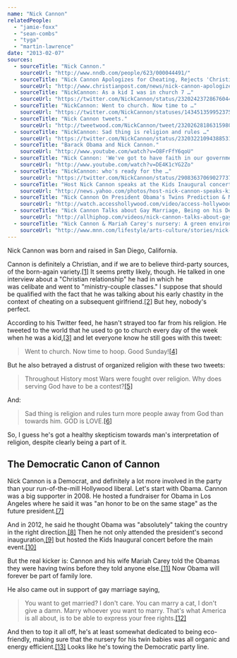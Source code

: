 ```yaml
---
name: "Nick Cannon"
relatedPeople:
  - "jamie-foxx"
  - "sean-combs"
  - "tyga"
  - "martin-lawrence"
date: "2013-02-07"
sources:
  - sourceTitle: "Nick Cannon."
    sourceUrl: "http://www.nndb.com/people/623/000044491/"
  - sourceTitle: "Nick Cannon Apologizes for Cheating, Rejects 'Christian Relationship.'"
    sourceUrl: "http://www.christianpost.com/news/nick-cannon-apologizes-for-cheating-rejects-christian-relationship-69137/"
  - sourceTitle: "NickCannon: As a kid I was in church 7 …"
    sourceUrl: "https://twitter.com/NickCannon/status/232024237286760448"
  - sourceTitle: "NickCannon: Went to church. Now time to …"
    sourceUrl: "https://twitter.com/NickCannon/statuses/143451359952375808"
  - sourceTitle: "Nick Cannon tweets."
    sourceUrl: "http://tweetwood.com/NickCannon/tweet/232026281863159809"
  - sourceTitle: "NickCannon: Sad thing is religion and rules …"
    sourceUrl: "https://twitter.com/NickCannon/status/232032210943885312"
  - sourceTitle: "Barack Obama and Nick Cannon."
    sourceUrl: "http://www.youtube.com/watch?v=O8FrFfY6qoU"
  - sourceTitle: "Nick Cannon: 'We've got to have faith in our government.'"
    sourceUrl: "http://www.youtube.com/watch?v=DE4K1cYG2Zo"
  - sourceTitle: "NickCannon: who's ready for the …"
    sourceUrl: "https://twitter.com/NickCannon/status/290836370690277376"
  - sourceTitle: "Host Nick Cannon speaks at the Kids Inaugural concert."
    sourceUrl: "http://news.yahoo.com/photos/host-nick-cannon-speaks-kids-inaugural-concert-children-photo-234325748.html"
  - sourceTitle: "Nick Cannon On President Obama's Twins Prediction & Mariah Carey's Pregnancy 'Nesting.'"
    sourceUrl: "http://watch.accesshollywood.com/video/access-hollywood-live:-nick-cannon-on-president-obamas-twins-prediction-mariah-careys-pregnancy-nesting/1314861294001"
  - sourceTitle: "Nick Cannon Talks about Gay Marriage, Being on his Death Bed, and Hip Hop Squares."
    sourceUrl: "http://allhiphop.com/videos/nick-cannon-talks-about-gay-marriage-being-on-his-death-bed-and-hip-hop-squares/"
  - sourceTitle: "Nick Cannon & Mariah Carey's nursery: A green environment for the twins."
    sourceUrl: "http://www.mnn.com/lifestyle/arts-culture/stories/nick-cannon-mariah-careys-nursery-a-green-environment-for-the-twins"
---
```


Nick Cannon was born and raised in San Diego, California.

Cannon is definitely a Christian, and if we are to believe third-party sources, of the born-again variety.<a class="source-citation" href="#http://www.nndb.com/people/623/000044491/" title="Nick Cannon.">[1]</a> It seems pretty likely, though. He talked in one interview about a "Christian relationship" he had in which he was celibate and went to "ministry-couple classes." I suppose that should be qualified with the fact that he was talking about his early chastity in the context of cheating on a subsequent girlfriend.<a class="source-citation" href="#http://www.christianpost.com/news/nick-cannon-apologizes-for-cheating-rejects-christian-relationship-69137/" title="Nick Cannon Apologizes for Cheating, Rejects &apos;Christian Relationship.&apos;">[2]</a> But hey, nobody's perfect.

According to his Twitter feed, he hasn't strayed too far from his religion. He tweeted to the world that he used to go to church every day of the week when he was a kid,<a class="source-citation" href="#https://twitter.com/NickCannon/status/232024237286760448" title="NickCannon: As a kid I was in church 7 …">[3]</a> and let everyone know he still goes with this tweet:

>Went to church. Now time to hoop. Good Sunday!<a class="source-citation" href="#https://twitter.com/NickCannon/statuses/143451359952375808" title="NickCannon: Went to church. Now time to …">[4]</a>

But he also betrayed a distrust of organized religion with these two tweets:

>Throughout History most Wars were fought over religion. Why does serving God have to be a contest?<a class="source-citation" href="#http://tweetwood.com/NickCannon/tweet/232026281863159809" title="Nick Cannon tweets.">[5]</a>

And:

>Sad thing is religion and rules turn more people away from God than towards him. GOD is LOVE.<a class="source-citation" href="#https://twitter.com/NickCannon/status/232032210943885312" title="NickCannon: Sad thing is religion and rules …">[6]</a>

So, I guess he's got a healthy skepticism towards man's interpretation of religion, despite clearly being a part of it.


## The Democratic Canon of Cannon

Nick Cannon is a Democrat, and definitely a lot more involved in the party than your run-of-the-mill Hollywood liberal. Let's start with Obama. Cannon was a big supporter in 2008. He hosted a fundraiser for Obama in Los Angeles where he said it was "an honor to be on the same stage" as the future president.<a class="source-citation" href="#http://www.youtube.com/watch?v=O8FrFfY6qoU" title="Barack Obama and Nick Cannon.">[7]</a>

And in 2012, he said he thought Obama was "absolutely" taking the country in the right direction.<a class="source-citation" href="#http://www.youtube.com/watch?v=DE4K1cYG2Zo" title="Nick Cannon: &apos;We&apos;ve got to have faith in our government.&apos;">[8]</a> Then he not only attended the president's second inauguration,<a class="source-citation" href="#https://twitter.com/NickCannon/status/290836370690277376" title="NickCannon: who&apos;s ready for the …">[9]</a> but hosted the Kids Inaugural concert before the main event.<a class="source-citation" href="#http://news.yahoo.com/photos/host-nick-cannon-speaks-kids-inaugural-concert-children-photo-234325748.html" title="Host Nick Cannon speaks at the Kids Inaugural concert.">[10]</a>

But the real kicker is: Cannon and his wife Mariah Carey told the Obamas they were having twins before they told anyone else.<a class="source-citation" href="#http://watch.accesshollywood.com/video/access-hollywood-live:-nick-cannon-on-president-obamas-twins-prediction-mariah-careys-pregnancy-nesting/1314861294001" title="Nick Cannon On President Obama&apos;s Twins Prediction &amp; Mariah Carey&apos;s Pregnancy &apos;Nesting.&apos;">[11]</a> Now Obama will forever be part of family lore.

He also came out in support of gay marriage saying,

>You want to get married? I don't care. You can marry a cat, I don't give a damn. Marry whoever you want to marry. That's what America is all about, is to be able to express your free rights.<a class="source-citation" href="#http://allhiphop.com/videos/nick-cannon-talks-about-gay-marriage-being-on-his-death-bed-and-hip-hop-squares/" title="Nick Cannon Talks about Gay Marriage, Being on his Death Bed, and Hip Hop Squares.">[12]</a>

And then to top it all off, he's at least somewhat dedicated to being eco-friendly, making sure that the nursery for his twin babies was all organic and energy efficient.<a class="source-citation" href="#http://www.mnn.com/lifestyle/arts-culture/stories/nick-cannon-mariah-careys-nursery-a-green-environment-for-the-twins" title="Nick Cannon &amp; Mariah Carey&apos;s nursery: A green environment for the twins.">[13]</a> Looks like he's towing the Democratic party line.